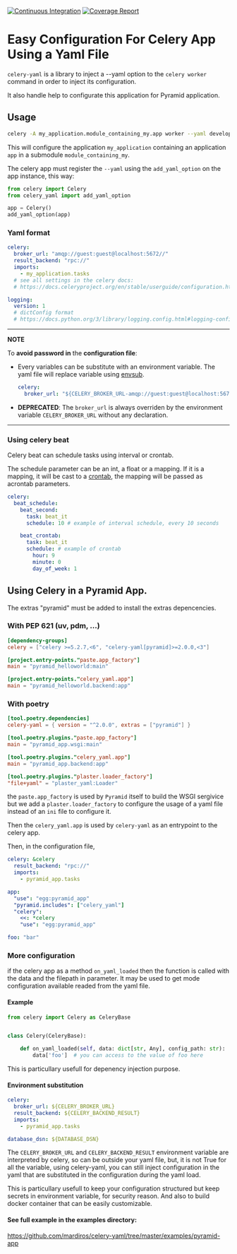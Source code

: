 [![Continuous Integration](https://github.com/mardiros/celery-yaml/actions/workflows/tests.yml/badge.svg)](https://github.com/mardiros/celery-yaml/actions/workflows/tests.yml)
[![Coverage Report](https://codecov.io/gh/mardiros/celery-yaml/branch/master/graph/badge.svg)](https://codecov.io/gh/mardiros/celery-yaml)

# Easy Configuration For Celery App Using a Yaml File

`celery-yaml` is a library to inject a --yaml option to the `celery worker`
command in order to inject its configuration.

It also handle help to configurate this application for Pyramid application.

## Usage

```sh
celery -A my_application.module_containing_my.app worker --yaml development.yaml ...
```

This will configure the application `my_application` containing an application
`app` in a submodule `module_containing_my`.

The celery app must register the `--yaml` using the `add_yaml_option` on the
app instance, this way:

```python
from celery import Celery
from celery_yaml import add_yaml_option

app = Celery()
add_yaml_option(app)
```

### Yaml format

```yaml
celery:
  broker_url: "amqp://guest:guest@localhost:5672//"
  result_backend: "rpc://"
  imports:
    - my_application.tasks
  # see all settings in the celery docs:
  # https://docs.celeryproject.org/en/stable/userguide/configuration.html

logging:
  version: 1
  # dictConfig format
  # https://docs.python.org/3/library/logging.config.html#logging-config-dictschema
```

---

**NOTE**

To **avoid password in** the **configuration file**:

- Every variables can be substitute with an environment variable.
  The yaml file will replace variable using [envsub](https://mardiros.github.io/envsub/).

  ```yaml
  celery:
    broker_url: "${CELERY_BROKER_URL-amqp://guest:guest@localhost:5672//}"

  ```

- **DEPRECATED**: The `broker_url` is always overriden by the environment variable
  `CELERY_BROKER_URL` without any declaration.

---

### Using celery beat

Celery beat can schedule tasks using interval or crontab.

The schedule parameter can be an int, a float or a mapping.
If it is a mapping, it will be cast to a [crontab](https://docs.celeryq.dev/en/stable/reference/celery.schedules.html#celery.schedules.crontab),
the mapping will be passed as acrontab parameters.

```yaml
celery:
  beat_schedule:
    beat_second:
      task: beat_it
      schedule: 10 # example of interval schedule, every 10 seconds

    beat_crontab:
      task: beat_it
      schedule: # example of crontab
        hour: 9
        minute: 0
        day_of_week: 1
```

## Using Celery in a Pyramid App.

The extras "pyramid" must be added to install the extras depencencies.

### With PEP 621 (uv, pdm, ...)

```toml
[dependency-groups]
celery = ["celery >=5.2.7,<6", "celery-yaml[pyramid]>=2.0.0,<3"]

[project.entry-points."paste.app_factory"]
main = "pyramid_helloworld:main"

[project.entry-points."celery_yaml.app"]
main = "pyramid_helloworld.backend:app"
```

### With poetry

```toml
[tool.poetry.dependencies]
celery-yaml = { version = "^2.0.0", extras = ["pyramid"] }

[tool.poetry.plugins."paste.app_factory"]
main = "pyramid_app.wsgi:main"

[tool.poetry.plugins."celery_yaml.app"]
main = "pyramid_app.backend:app"

[tool.poetry.plugins."plaster.loader_factory"]
"file+yaml" = "plaster_yaml:Loader"
```

the `paste.app_factory` is used by `Pyramid` itself to build the WSGI
sergivice but we add a `plaster.loader_factory` to configure the usage
of a yaml file instead of an `ini` file to configure it.

Then the `celery_yaml.app` is used by `celery-yaml` as an entrypoint to
the celery app.

Then, in the configuration file,

```yaml
celery: &celery
  result_backend: "rpc://"
  imports:
    - pyramid_app.tasks

app:
  "use": "egg:pyramid_app"
  "pyramid.includes": ["celery_yaml"]
  "celery":
    <<: *celery
    "use": "egg:pyramid_app"

foo: "bar"
```

### More configuration

if the celery app as a method `on_yaml_loaded` then the function
is called with the data and the filepath in parameter.
It may be used to get mode configuration available readed from the yaml file.

#### Example

```python
from celery import Celery as CeleryBase


class Celery(CeleryBase):

    def on_yaml_loaded(self, data: dict[str, Any], config_path: str):
        data['foo']  # you can access to the value of foo here

```

This is particullary usefull for depenency injection purpose.

#### Environment substitution

```yaml
celery:
  broker_url: ${CELERY_BROKER_URL}
  result_backend: ${CELERY_BACKEND_RESULT}
  imports:
    - pyramid_app.tasks

database_dsn: ${DATABASE_DSN}
```

The `CELERY_BROKER_URL` and `CELERY_BACKEND_RESULT` environment variable
are interpreted by celery, so can be outside your yaml file, but, it is not
True for all the variable, using celery-yaml, you can still inject configuration
in the yaml that are substituted in the configuration during the yaml load.

This is particullary usefull to keep your configuration structured but keep
secrets in environment variable, for security reason. And also to build docker
container that can be easily customizable.

#### See full example in the examples directory:

https://github.com/mardiros/celery-yaml/tree/master/examples/pyramid-app

